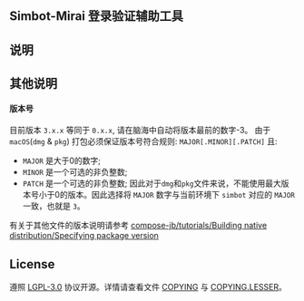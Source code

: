 
## Simbot-Mirai 登录验证辅助工具

## 说明




## 其他说明
#### 版本号
目前版本 `3.x.x` 等同于 `0.x.x`, 请在脑海中自动将版本最前的数字-3。
由于 `macOS`(`dmg` & `pkg`) 打包必须保证版本号符合规则: `MAJOR[.MINOR][.PATCH]` 且: 
- `MAJOR` 是大于0的数字;
- `MINOR` 是一个可选的非负整数;
- `PATCH` 是一个可选的非负整数;
因此对于`dmg`和`pkg`文件来说，不能使用最大版本号小于0的版本。因此选择将 `MAJOR` 数字与当前环境下 `simbot` 对应的 `MAJOR` 一致，也就是 `3`。

有关于其他文件的版本说明请参考 [compose-jb/tutorials/Building native distribution/Specifying package version](https://github.com/JetBrains/compose-jb/tree/master/tutorials/Native_distributions_and_local_execution#specifying-package-version)
                

## License
遵照 [LGPL-3.0](https://www.gnu.org/licenses/lgpl-3.0.html) 协议开源。详情请查看文件 [COPYING](COPYING) 与 [COPYING.LESSER](COPYING.LESSER)。

